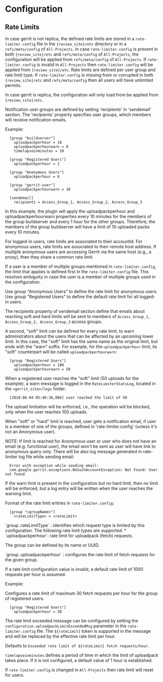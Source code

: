 Configuration
=============

Rate Limits
-----------

In case gerrit is not replica, the defined rate limits are stored in a
`rate-limiter.config` file in the `{review_site}/etc` directory or in a
`refs/meta/config` of `All-Projects`. In case `rate-limiter.config` is present
in both `{review_site}/etc` and `refs/meta/config` of `All-Projects`, the
configuration will be applied from `refs/meta/config` of `All-Projects`. If
`rate-limiter.config` is invalid in `All-Projects` then `rate-limiter.config`
will be applied from `{review_site}/etc`. Rate limits are defined per user group
and rate limit type.
If `rate-limiter.config` is missing from  or corrupted in both 
`{review_site}/etc` and `refs/meta/config` then all users will have unlimited
permits.

In case gerrit is replica, the configuration will only load from be applied from
`{review_site}/etc`.

Notification user groups are defined by setting 'recipients' in 'sendemail'
section. The 'recipients' property specifies user groups, which members will
receive notification emails.

Example:

```
  [group "buildserver"]
    uploadpackperhour = 10
    uploadpackperhourwarn = 8
    timelapseinminutes = 10

  [group "Registered Users"]
    uploadpackperhour = 1

  [group "Anonymous Users"]
    uploadpackperhour = 6

  [group "gerrit-user"]
    uploadpackperhourwarn = 10

  [sendemail]
    recipients = Access_Group_1, Access_Group_2, Access_Group_3
```

In this example, the plugin will apply the uploadpackperhour and
uploadpackperhourwarn properties every 10 minutes for the members of
the group buildserver and every 1 hour for the other groups. Therefore,
the members of the group buildserver will have a limit of 10 uploaded
packs every 10 minutes.

For logged-in users, rate limits are associated to their accountId. For
anonymous users, rate limits are associated to their remote host address.
If multiple anonymous users are accessing Gerrit via the same host (e.g.,
a proxy), then they share a common rate limit.

If a user is a member of multiple groups mentioned in `rate-limiter.config`,
the limit that applies is defined first in the `rate-limiter.config` file.
This resolves ambiguity in case the user is a member of multiple groups
used in the configuration.

Use group "Anonymous Users" to define the rate limit for anonymous users.
Use group "Registered Users" to define the default rate limit for all logged-in
users.

The recipients property of sendemail section define that emails about reaching
soft and hard limits will be sent to members of `Access_Group_1, Access_Group_2,
Access_Group_3` access groups.

A second, "soft" limit can be defined for every rate limit, to warn
administrators about the users that can be affected by an upcoming lower limit.
In this case, the "soft" limit has the same name as the original limit, but
ends with the "warn" suffix. For example, for the `uploadpackperhour` limit,
its "soft" counterpart will be called `uploadpackperhourwarn`:

```
  [group "Registered Users"]
    uploadpackperhour = 100
    uploadpackperhourwarn = 50
```

When a registered user reaches the "soft" limit (50 uploads for the example),
a warn message is logged in the `RateLimiterStatsLog`, located in the
`<gerrit_site>/logs` folder:

```
  [2018-06-04 05:40:36,006] user reached the limit of 50
```

The upload limitation will be enforced, i.e., the operation will be blocked,
only when the user reaches 100 uploads.

When "soft" or "hard" limit is reached, user gets a notification email, if user
is a member of one of the groups, defined in 'rate-limiter.config' (unless it's
not an Anonymous user).

NOTE: If limit is reached for Anonymous user or user who does not have an email
(e.g. functional user), the email won't be sent as user will have link to
anonymous query only. There will be also log message generated in rate-limiter
log file while sending email:

```
  Error with exception while sending email:
  com.google.gerrit.exceptions.NoSuchAccountException: Not Found: User not found
```

If the warn limit is present in the configuration but no hard limit, then no
limit will be enforced, but a log entry will be written when the user reaches
the warning limit.

Format of the rate limit entries in `rate-limiter.config`:

```
  [group "<groupName>"]
    <rateLimitType> = <rateLimit>
```

<a id="rateLimitType>">
`group.<groupName>.rateLimitType`
: identifies which request type is limited by this configuration.
The following rate limit types are supported:
* `uploadpackperhour`: rate limit for uploadpack (fetch) requests.

The group can be defined by its name or UUID.

<a id="uploadpackperhour">
`group.<groupName>.uploadpackperhour`
: configures the rate limit of fetch requests for the given group.

If a rate limit configuration value is invalid, a default rate limit of
1000 requests per hour is assumed.

Example:

Configures a rate limit of maximum 30 fetch requests per hour for the
group of registered users.

```
  [group "Registered Users"]
    uploadpackperhour = 30
```

The rate limit exceeded message can be configured by setting the
`configuration.uploadpackLimitExceededMsg` parameter in the
`rate-limiter.config` file. The `${rateLimit}` token is supported in the
message and will be replaced by the effective rate limit per hour.

Defaults to `Exceeded rate limit of ${rateLimit} fetch requests/hour`.

`timelapseinminutes` defines a period of time in which the limit of
uploadpack takes place. If it is not configured, a default value of 1 hour
is established.

If `rate-limiter.config` is changed in `All-Projects` then rate limit will reset for users.
